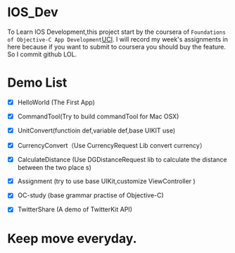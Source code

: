 # IOS_Dev

To Learn IOS Development,this project start by the coursera of `Foundations of Objective-C App Development`[UCI](https://www.coursera.org/learn/objective-c/home/welcome). I will record my week's assignments in here because if you want to submit to coursera you should buy the feature. So I commit github LOL.

# Demo List

- [x] HelloWorld (The First App)
- [x] CommandTool(Try to build commandTool for Mac OSX)
- [x] UnitConvert(functioin def,variable def,base UIKIT use) 
- [x] CurrencyConvert（Use CurrencyRequest Lib convert currency） 
- [x] CalculateDistance (Use DGDistanceRequest lib to calculate the distance between the two place s)  
- [x] Assignment (try to use base UIKit,customize ViewController )
- [x] OC-study (base grammar practise of Objective-C)  
- [x] TwitterShare (A demo of TwitterKit API)


# Keep move everyday.